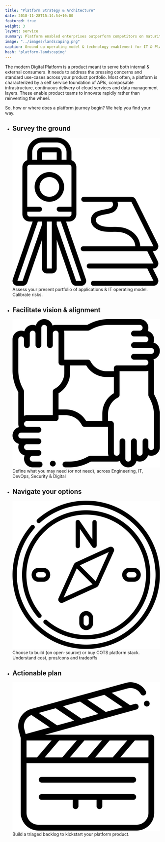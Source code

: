```yaml
---
title: "Platform Strategy & Architecture"
date: 2018-11-28T15:14:54+10:00
featured: true
weight: 3
layout: service
summary: Platform enabled enterprises outperform competitors on maturity indices, including IT agility, Customer Experience & Cost of operations. Platformatory can enable you to forge a strong cloud native backbone & platform definition fit to your business domain.
image: "../images/landscaping.png"
caption: Ground up operating model & technology enablement for IT & Platform teams
hash: "platform-landscaping"
---
```


The modern Digital Platform is a product meant to serve both  internal & external consumers. It needs to address the pressing concerns and standard use-cases across your product portfolio. Most often, a platform is characterized by a self service foundation of APIs, composable infrastructure, continuous delivery of cloud services and  data management layers. These enable product teams to innovate rapidly rather than reinventing the wheel.

So, how or where does a platform journey begin? We help you find your way.

* <div class="text-center platform-strategy"><h2 >Survey the ground</h2><span class="icon-serv py-2"><img src="../images/icons/survey.svg" /></span> Assess your present portfolio of applications & IT operating model. Calibrate risks.</div> 
* <div class="text-center platform-strategy"><h2 class="text-center">Facilitate vision & alignment</h2><span class="icon-serv py-2"><img src="../images/icons/facilitate.svg" /></span> Define what you may need (or not need), across Engineering, IT, DevOps, Security & Digital</div>
* <div class="text-center platform-strategy"><h2 class="text-center">Navigate your options</h2><span class="icon-serv py-2"><img src="../images/icons/navigate.svg" /></span> Choose to build (on open-source) or buy COTS platform stack. Understand cost, pros/cons and tradeoffs</div>
* <div class="text-center platform-strategy"><h2 class="text-center">Actionable plan</h2><span class="icon-serv py-2"><img src="../images/icons/action.svg" /></span> Build a triaged backlog to kickstart your platform product.</div>



